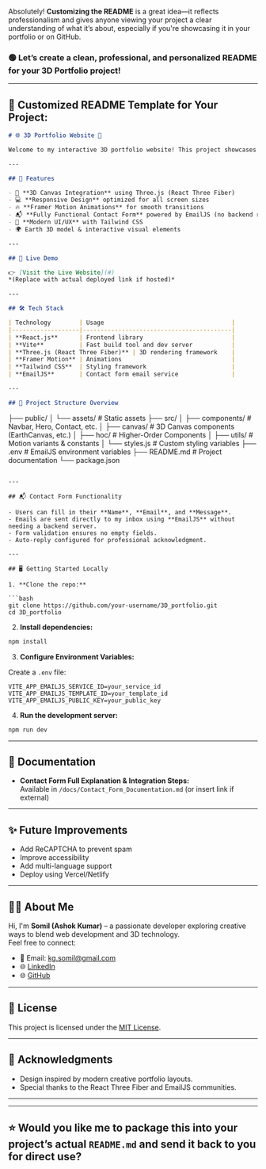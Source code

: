 Absolutely! **Customizing the README** is a great idea—it reflects professionalism and gives anyone viewing your project a clear understanding of what it’s about, especially if you're showcasing it in your portfolio or on GitHub.

### 🟢 **Let’s create a clean, professional, and personalized README for your 3D Portfolio project!**

---

## 📄 **Customized README Template for Your Project:**

```markdown
# 🌐 3D Portfolio Website 🚀

Welcome to my interactive 3D portfolio website! This project showcases my skills in web development, 3D rendering, animations, and responsive design, all bundled together to provide an engaging and visually appealing personal portfolio.

---

## 📌 Features

- 🎨 **3D Canvas Integration** using Three.js (React Three Fiber)
- 💻 **Responsive Design** optimized for all screen sizes
- 🔥 **Framer Motion Animations** for smooth transitions
- 📬 **Fully Functional Contact Form** powered by EmailJS (no backend required)
- 🌟 **Modern UI/UX** with Tailwind CSS
- 🌍 Earth 3D model & interactive visual elements

---

## 🚀 Live Demo

👉 [Visit the Live Website](#)  
*(Replace with actual deployed link if hosted)*

---

## 🛠️ Tech Stack

| Technology        | Usage                                    |
|-------------------|------------------------------------------|
| **React.js**      | Frontend library                         |
| **Vite**          | Fast build tool and dev server           |
| **Three.js (React Three Fiber)** | 3D rendering framework    |
| **Framer Motion** | Animations                               |
| **Tailwind CSS**  | Styling framework                        |
| **EmailJS**       | Contact form email service               |

---

## 📂 Project Structure Overview

```
├── public/
│   └── assets/               # Static assets
├── src/
│   ├── components/           # Navbar, Hero, Contact, etc.
│   ├── canvas/               # 3D Canvas components (EarthCanvas, etc.)
│   ├── hoc/                  # Higher-Order Components
│   ├── utils/                # Motion variants & constants
│   └── styles.js             # Custom styling variables
├── .env                      # EmailJS environment variables
├── README.md                 # Project documentation
└── package.json
```

---

## 📬 Contact Form Functionality

- Users can fill in their **Name**, **Email**, and **Message**.
- Emails are sent directly to my inbox using **EmailJS** without needing a backend server.
- Form validation ensures no empty fields.
- Auto-reply configured for professional acknowledgment.

---

## 🖥️ Getting Started Locally

1. **Clone the repo:**

```bash
git clone https://github.com/your-username/3D_portfolio.git
cd 3D_portfolio
```

2. **Install dependencies:**

```bash
npm install
```

3. **Configure Environment Variables:**

Create a `.env` file:

```
VITE_APP_EMAILJS_SERVICE_ID=your_service_id
VITE_APP_EMAILJS_TEMPLATE_ID=your_template_id
VITE_APP_EMAILJS_PUBLIC_KEY=your_public_key
```

4. **Run the development server:**

```bash
npm run dev
```

---

## 📄 Documentation

- **Contact Form Full Explanation & Integration Steps:**  
  Available in `/docs/Contact_Form_Documentation.md` (or insert link if external)

---

## ✨ Future Improvements

- Add ReCAPTCHA to prevent spam
- Improve accessibility
- Add multi-language support
- Deploy using Vercel/Netlify

---

## 👨‍💻 About Me

Hi, I'm **Somil (Ashok Kumar)** – a passionate developer exploring creative ways to blend web development and 3D technology.  
Feel free to connect:

- 📧 Email: kg.somil@gmail.com
- 🌐 [LinkedIn](#)
- 🌐 [GitHub](#)

---

## 📃 License

This project is licensed under the [MIT License](LICENSE).

---

## 📢 Acknowledgments

- Design inspired by modern creative portfolio layouts.
- Special thanks to the React Three Fiber and EmailJS communities.

---

---

## ⭐ Would you like me to package this into your project’s actual `README.md` and send it back to you for direct use?